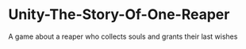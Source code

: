 # Unity-The-Story-Of-One-Reaper
A game about a reaper who collects souls and grants their last wishes
